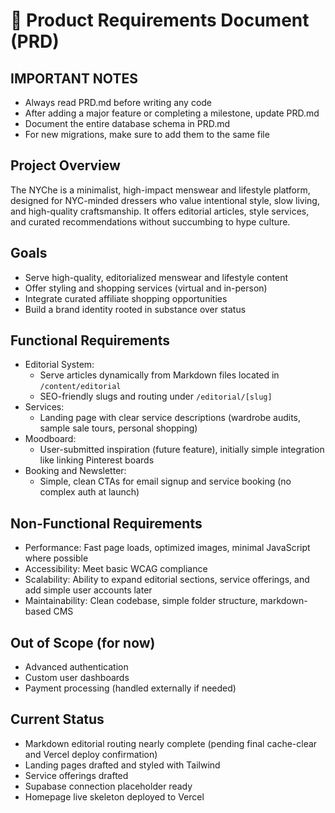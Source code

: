 # 📄 Product Requirements Document (PRD)

## IMPORTANT NOTES

- Always read PRD.md before writing any code
- After adding a major feature or completing a milestone, update PRD.md
- Document the entire database schema in PRD.md
- For new migrations, make sure to add them to the same file

## Project Overview

The NYChe is a minimalist, high-impact menswear and lifestyle platform, designed for NYC-minded dressers who value intentional style, slow living, and high-quality craftsmanship. It offers editorial articles, style services, and curated recommendations without succumbing to hype culture.

## Goals

- Serve high-quality, editorialized menswear and lifestyle content
- Offer styling and shopping services (virtual and in-person)
- Integrate curated affiliate shopping opportunities
- Build a brand identity rooted in substance over status

## Functional Requirements

- Editorial System:
  - Serve articles dynamically from Markdown files located in `/content/editorial`
  - SEO-friendly slugs and routing under `/editorial/[slug]`
- Services:
  - Landing page with clear service descriptions (wardrobe audits, sample sale tours, personal shopping)
- Moodboard:
  - User-submitted inspiration (future feature), initially simple integration like linking Pinterest boards
- Booking and Newsletter:
  - Simple, clean CTAs for email signup and service booking (no complex auth at launch)

## Non-Functional Requirements

- Performance: Fast page loads, optimized images, minimal JavaScript where possible
- Accessibility: Meet basic WCAG compliance
- Scalability: Ability to expand editorial sections, service offerings, and add simple user accounts later
- Maintainability: Clean codebase, simple folder structure, markdown-based CMS

## Out of Scope (for now)

- Advanced authentication
- Custom user dashboards
- Payment processing (handled externally if needed)

## Current Status

- Markdown editorial routing nearly complete (pending final cache-clear and Vercel deploy confirmation)
- Landing pages drafted and styled with Tailwind
- Service offerings drafted
- Supabase connection placeholder ready
- Homepage live skeleton deployed to Vercel
